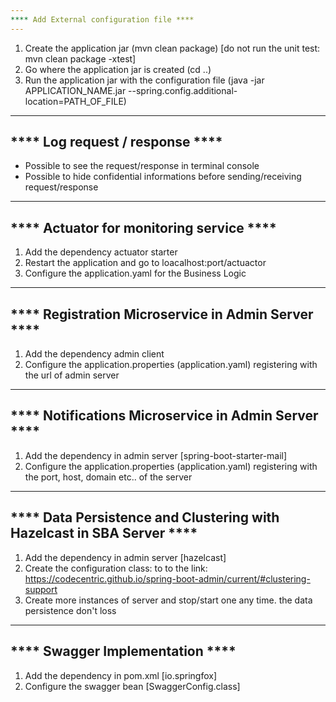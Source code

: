 ```yaml
---
**** Add External configuration file ****
---
```

1) Create the application jar (mvn clean package) [do not run the unit test: mvn clean package -xtest]
2) Go where the application jar is created (cd ..)
3) Run the application jar with the configuration file (java -jar APPLICATION_NAME.jar --spring.config.additional-location=PATH_OF_FILE)

---
**** Log request / response ****
---
- Possible to see the request/response in terminal console
- Possible to hide confidential informations before sending/receiving request/response

---
**** Actuator for monitoring service ****
---
1) Add the dependency actuator starter
2) Restart the application and go to loacalhost:port/actuactor
3) Configure the application.yaml for the Business Logic

---
**** Registration Microservice in Admin Server ****
---
1) Add the dependency admin client
2) Configure the application.properties (application.yaml) registering with the url of admin server

---
**** Notifications Microservice in Admin Server ****
---
1) Add the dependency in admin server [spring-boot-starter-mail]
2) Configure the application.properties (application.yaml) registering with the port, host, domain etc.. of the server

---
**** Data Persistence and Clustering with Hazelcast in SBA Server ****
---
1) Add the dependency in admin server [hazelcast]
2) Create the configuration class: to to the link: https://codecentric.github.io/spring-boot-admin/current/#clustering-support
3) Create more instances of server and stop/start one any time. the data persistence don't loss

---
**** Swagger Implementation ****
---
1) Add the dependency in pom.xml [io.springfox]
2) Configure the swagger bean [SwaggerConfig.class]